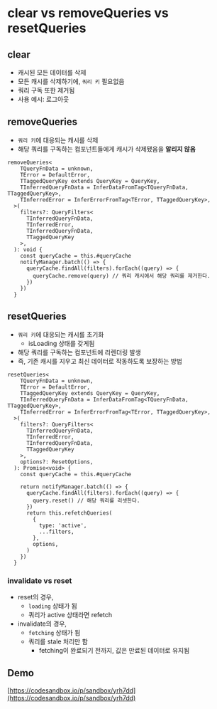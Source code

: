 # clear vs removeQueries vs resetQueries

## clear

- 캐시된 모든 데이터를 삭제
- 모든 캐시를 삭제하기에, `쿼리 키` 필요없음
- 쿼리 구독 또한 제거됨
- 사용 예시: 로그아웃

## removeQueries

- `쿼리 키`에 대응되는 캐시를 삭제
- 해당 쿼리를 구독하는 컴포넌트들에게 캐시가 삭제됐음을 **알리지 않음**

```tsx
removeQueries<
    TQueryFnData = unknown,
    TError = DefaultError,
    TTaggedQueryKey extends QueryKey = QueryKey,
    TInferredQueryFnData = InferDataFromTag<TQueryFnData, TTaggedQueryKey>,
    TInferredError = InferErrorFromTag<TError, TTaggedQueryKey>,
  >(
    filters?: QueryFilters<
      TInferredQueryFnData,
      TInferredError,
      TInferredQueryFnData,
      TTaggedQueryKey
    >,
  ): void {
    const queryCache = this.#queryCache
    notifyManager.batch(() => {
      queryCache.findAll(filters).forEach((query) => {
        queryCache.remove(query) // 쿼리 캐시에서 해당 쿼리를 제거한다.
      })
    })
  }
```

## resetQueries

- `쿼리 키`에 대응되는 캐시를 초기화
  - isLoading 상태를 갖게됨
- 해당 쿼리를 구독하는 컴포넌트에 리렌더링 발생
- 즉, 기존 캐시를 지우고 최신 데이터로 작동하도록 보장하는 방법

```tsx
resetQueries<
    TQueryFnData = unknown,
    TError = DefaultError,
    TTaggedQueryKey extends QueryKey = QueryKey,
    TInferredQueryFnData = InferDataFromTag<TQueryFnData, TTaggedQueryKey>,
    TInferredError = InferErrorFromTag<TError, TTaggedQueryKey>,
  >(
    filters?: QueryFilters<
      TInferredQueryFnData,
      TInferredError,
      TInferredQueryFnData,
      TTaggedQueryKey
    >,
    options?: ResetOptions,
  ): Promise<void> {
    const queryCache = this.#queryCache

    return notifyManager.batch(() => {
      queryCache.findAll(filters).forEach((query) => {
        query.reset() // 해당 쿼리를 리셋한다.
      })
      return this.refetchQueries(
        {
          type: 'active',
          ...filters,
        },
        options,
      )
    })
  }
```

### invalidate vs reset

- reset의 경우,
  - `loading` 상태가 됨
  - 쿼리가 active 상태라면 refetch
- invalidate의 경우,
  - `fetching` 상태가 됨
  - 쿼리를 stale 처리만 함
    - fetching이 완료되기 전까지, 값은 만료된 데이터로 유지됨

## Demo

[https://codesandbox.io/p/sandbox/yrh7dd](https://codesandbox.io/p/sandbox/yrh7dd)
